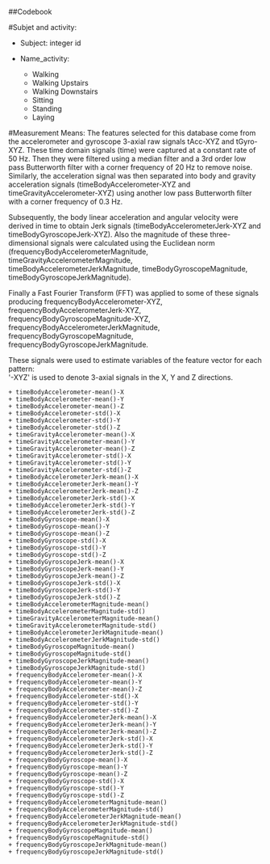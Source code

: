 

##Codebook

#Subjet and activity:

* Subject: integer id

* Name_activity:
  + Walking
  + Walking Upstairs
  + Walking Downstairs
  + Sitting
  + Standing
  + Laying

#Measurement Means:
The features selected for this database come from the accelerometer and gyroscope 3-axial raw signals tAcc-XYZ and tGyro-XYZ. These time domain signals (time) were captured at a constant rate of 50 Hz. Then they were filtered using a median filter and a 3rd order low pass Butterworth filter with a corner frequency of 20 Hz to remove noise. Similarly, the acceleration signal was then separated into body and gravity acceleration signals (timeBodyAccelerometer-XYZ and timeGravityAccelerometer-XYZ) using another low pass Butterworth filter with a corner frequency of 0.3 Hz. 

Subsequently, the body linear acceleration and angular velocity were derived in time to obtain Jerk signals (timeBodyAccelerometerJerk-XYZ and timeBodyGyroscopeJerk-XYZ). Also the magnitude of these three-dimensional signals were calculated using the Euclidean norm (frequencyBodyAccelerometerMagnitude, timeGravityAccelerometerMagnitude, timeBodyAccelerometerJerkMagnitude, timeBodyGyroscopeMagnitude, timeBodyGyroscopeJerkMagnitude). 

Finally a Fast Fourier Transform (FFT) was applied to some of these signals producing frequencyBodyAccelerometer-XYZ, frequencyBodyAccelerometerJerk-XYZ, frequencyBodyGyroscopeMagnitude-XYZ, frequencyBodyAccelerometerJerkMagnitude, frequencyBodyGyroscopeMagnitude, frequencyBodyGyroscopeJerkMagnitude. 

These signals were used to estimate variables of the feature vector for each pattern:  
'-XYZ' is used to denote 3-axial signals in the X, Y and Z directions.

	+ timeBodyAccelerometer-mean()-X                      
	+ timeBodyAccelerometer-mean()-Y                      
	+ timeBodyAccelerometer-mean()-Z                      
	+ timeBodyAccelerometer-std()-X                       
	+ timeBodyAccelerometer-std()-Y                       
	+ timeBodyAccelerometer-std()-Z                       
	+ timeGravityAccelerometer-mean()-X                   
	+ timeGravityAccelerometer-mean()-Y                   
	+ timeGravityAccelerometer-mean()-Z                   
	+ timeGravityAccelerometer-std()-X                    
	+ timeGravityAccelerometer-std()-Y                    
	+ timeGravityAccelerometer-std()-Z                    
	+ timeBodyAccelerometerJerk-mean()-X                  
	+ timeBodyAccelerometerJerk-mean()-Y                  
	+ timeBodyAccelerometerJerk-mean()-Z                  
	+ timeBodyAccelerometerJerk-std()-X                   
	+ timeBodyAccelerometerJerk-std()-Y                   
	+ timeBodyAccelerometerJerk-std()-Z                   
	+ timeBodyGyroscope-mean()-X                          
	+ timeBodyGyroscope-mean()-Y                          
	+ timeBodyGyroscope-mean()-Z                          
	+ timeBodyGyroscope-std()-X                           
	+ timeBodyGyroscope-std()-Y                           
	+ timeBodyGyroscope-std()-Z                           
	+ timeBodyGyroscopeJerk-mean()-X                      
	+ timeBodyGyroscopeJerk-mean()-Y                      
	+ timeBodyGyroscopeJerk-mean()-Z                      
	+ timeBodyGyroscopeJerk-std()-X                       
	+ timeBodyGyroscopeJerk-std()-Y                       
	+ timeBodyGyroscopeJerk-std()-Z                       
	+ timeBodyAccelerometerMagnitude-mean()               
	+ timeBodyAccelerometerMagnitude-std()                
	+ timeGravityAccelerometerMagnitude-mean()            
	+ timeGravityAccelerometerMagnitude-std()             
	+ timeBodyAccelerometerJerkMagnitude-mean()           
	+ timeBodyAccelerometerJerkMagnitude-std()            
	+ timeBodyGyroscopeMagnitude-mean()                   
	+ timeBodyGyroscopeMagnitude-std()                    
	+ timeBodyGyroscopeJerkMagnitude-mean()               
	+ timeBodyGyroscopeJerkMagnitude-std()                
	+ frequencyBodyAccelerometer-mean()-X                 
	+ frequencyBodyAccelerometer-mean()-Y                 
	+ frequencyBodyAccelerometer-mean()-Z                 
	+ frequencyBodyAccelerometer-std()-X                  
	+ frequencyBodyAccelerometer-std()-Y                  
	+ frequencyBodyAccelerometer-std()-Z                  
	+ frequencyBodyAccelerometerJerk-mean()-X             
	+ frequencyBodyAccelerometerJerk-mean()-Y             
	+ frequencyBodyAccelerometerJerk-mean()-Z             
	+ frequencyBodyAccelerometerJerk-std()-X              
	+ frequencyBodyAccelerometerJerk-std()-Y              
	+ frequencyBodyAccelerometerJerk-std()-Z              
	+ frequencyBodyGyroscope-mean()-X                     
	+ frequencyBodyGyroscope-mean()-Y                     
	+ frequencyBodyGyroscope-mean()-Z                     
	+ frequencyBodyGyroscope-std()-X                      
	+ frequencyBodyGyroscope-std()-Y                      
	+ frequencyBodyGyroscope-std()-Z                      
	+ frequencyBodyAccelerometerMagnitude-mean()          
	+ frequencyBodyAccelerometerMagnitude-std()           
	+ frequencyBodyAccelerometerJerkMagnitude-mean()      
	+ frequencyBodyAccelerometerJerkMagnitude-std()       
	+ frequencyBodyGyroscopeMagnitude-mean()              
	+ frequencyBodyGyroscopeMagnitude-std()               
	+ frequencyBodyGyroscopeJerkMagnitude-mean()          
	+ frequencyBodyGyroscopeJerkMagnitude-std()           
                                                              
                                                              
                                                              
                                                              
                                                              
                                                              
                                                              
                                                              
                                                              
                                                              
                                                              
                                                              
                                                              
                                                              
                                                              
